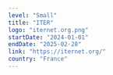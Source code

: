 ```yaml
---
level: "Small"
title: "ITER"
logo: "iternet.org.png"
startDate: "2024-01-01"
endDate: "2025-02-28"
link: "https://iternet.org/"
country: "France"
---
```

